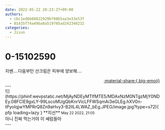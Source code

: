 ```yaml
---
date: 2022-05-22 20:23:27+09:00
authors:
  - cbc1ed6660822929bf08b5aa3e33e53f
  - 01435f74a49ba8a519705ad242348232
categories:
  - Jisun
---
```


# 0-15102590

<div class="post-container" markdown="1">
<div class="content-container md-sidebar__scrollwrap" markdown="1">

지쎈....다음부턴 선크림은 피부에 양보해....

</div>
</div>

<div style="text-align: right;" markdown="1">
<a href="https://weverse.io/fromis9/fanpost/0-15102590" style="text-align: right;">:material-share:{.big-emoji}</a>
</div>
---

<div class="comments-container md-sidebar__scrollwrap" markdown="1">
<div class="comment" markdown="1">
<div class='id-container' markdown="1">
![](https://phinf.wevpstatic.net/MjAyNDEyMTlfMTE5/MDAxNzM0NTgzMjY0NDEy.08FClE9gxLY-99LscoMUgQbKnrVicLFFWSqmAi3eGLEg.hXV0n-tPyoIqjwYMPRrQ8Zn9aHvy3-B2llL4LWAZ_bEg.JPEG/image.jpg?type=s72){ pfp loading=lazy }
**<span class="artist">지선</span>** <small>May 22 2022, 21:05</small><br>
</div>
<div class='comment-body' markdown="1">
아니 진짜 먹는거야 이 쌔럼들아
</div>
</div>
</div>
---
